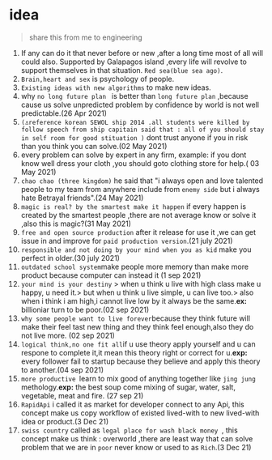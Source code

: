 # idea
> share this from me to engineering
1.	If any can do it that never before or new ,after a long time most of all will could also.
Supported by Galapagos island ,every life will revolve to support themselves in that situation. `Red sea(blue sea ago)`.
2.	`Brain,heart and sex` is psychology of people.
3.	`Existing ideas with new algorithms` to make new ideas.
4.	why `no long future plan ` is better than `long future plan` ,because cause us solve unpredicted problem by confidence by world is not well predictable.(26 Apr 2021)
5. `(⚓reference korean SEWOL ship 2014 .all students were killed by follow speech from ship capitain said that : all of you should stay in self room for good stituation )` dont trust anyone if you in risk  than you think you can solve.(02 May 2021)
6. every problem can solve by expert in any firm, example: if you dont know well dress your cloth ,you should goto clothing store for help.( 03 May 2021)
7. `chao chao (three kingdom)` he said that "i always open and love talented people to my team from anywhere include from `enemy side` but i always hate Betrayal friends".(24 May 2021)
8. `magic is real? by the smartest make it happen` if every happen is created by the smartest people ,there are not average know or solve it ,also this is magic?(31 May 2021)  
9. `free and open source production` after it release for use it ,we can get issue in and improve for `paid production version`.(21 july 2021)
10. `responsible and not doing by your mind when you as kid` make you perfect in older.(30 july 2021)
11. `outdated school system`make people more memory than make more product because computer can instead it (1 sep 2021)
12. `your mind is your destiny` > when u think u live with high class make u happy, u need it.> but when u think u live simple, u can live too.> also when i think i am high,i cannot live low by it always be the same.**ex:** billioniar turn to be poor.(02 sep 2021)
13. `why some people want to live forever`because they think future will make their feel tast new thing and they think feel enough,also they do not live more. (02 sep 2021)
14. `logical think,no one fit all`if u use theory apply yourself and u can respone to complete it,it mean this theory right or correct for u.**exp:** every follower fail to startup because they believe and apply this theory to another.(04 sep 2021)
15. `more productive `learn to mix good of anything together like `jing jung` methology.**exp:** the best soup come mixing of sugar, water, salt, vegetable, meat and fire. (27 sep 21)
16. `RapidApi` i called it as market for developer connect to any Api, this concept make us copy workflow of existed lived-with to new lived-with idea or product.(3 Dec 21)
17. `swiss country` called as `legal place for wash black money `, this concept make us think : overworld ,there are least way that can solve problem that we are in `poor` never know or used to as `Rich`.(3 Dec 21)
